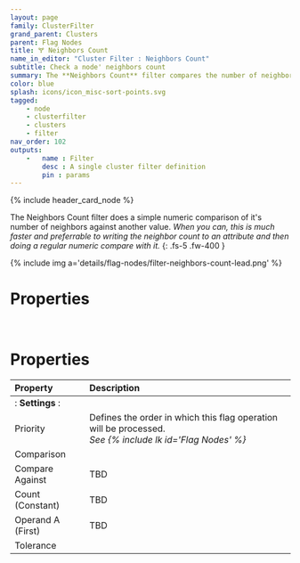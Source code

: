 ```yaml
---
layout: page
family: ClusterFilter
grand_parent: Clusters
parent: Flag Nodes
title: 🝖 Neighbors Count
name_in_editor: "Cluster Filter : Neighbors Count"
subtitle: Check a node' neighbors count
summary: The **Neighbors Count** filter compares the number of neighbors a node has against a specified value, offering a faster alternative to writing and comparing neighbor counts as attributes.
color: blue
splash: icons/icon_misc-sort-points.svg
tagged: 
    - node
    - clusterfilter
    - clusters
    - filter
nav_order: 102
outputs:
    -   name : Filter
        desc : A single cluster filter definition
        pin : params
---
```


{% include header_card_node %}

The Neighbors Count filter does a simple numeric comparison of it's number of neighbors against another value. *When you can, this is much faster and preferrable to writing the neighbor count to an attribute and then doing a regular numeric compare with it.*
{: .fs-5 .fw-400 } 

{% include img a='details/flag-nodes/filter-neighbors-count-lead.png' %}

# Properties
<br>

# Properties

| Property       | Description          |
|:-------------|:------------------|
|: **Settings** :|
| Priority           | Defines the order in which this flag operation will be processed.<br>*See {% include lk id='Flag Nodes' %}* |
| Comparison          |  |
| Compare Against           | TBD |
| Count (Constant)           | TBD |
| Operand A (First)           | TBD |
| Tolerance           | |